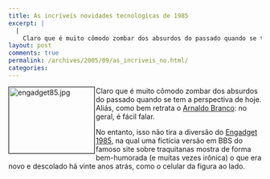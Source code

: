 ```yaml
---
title: As incríveis novidades tecnológicas de 1985
excerpt: |
  |
    Claro que é muito cômodo zombar dos absurdos do passado quando se tem a perspectiva de hoje. Aliás, como bem retrata o Arnaldo Branco: no geral, é fácil falar. No entanto, isso não tira a diversão do Engadget 1985, na...
layout: post
comments: true
permalink: /archives/2005/09/as_incriveis_no.html/
categories:
---
```

<img title="engadget85.jpg" src="//chester.me/archives/img/engadget85.jpg" width="170" height="132" border="1" style="margin-right:2px" align="left" />Claro que é muito cômodo zombar dos absurdos do passado quando se tem a perspectiva de hoje. Aliás, como bem retrata o [Arnaldo Branco][1]: no geral, é fácil falar.

No entanto, isso não tira a diversão do [Engadget 1985][2], na qual uma fictícia versão em BBS do famoso site sobre traquitanas mostra de forma bem-humorada (e muitas vezes irônica) o que era novo e descolado há vinte anos atrás, como o celular da figura ao lado.

 [1]: http://www.cocadaboa.com/arquivos/008583.php
 [2]: http://www.engadget.com/entry/1234000430055334/
